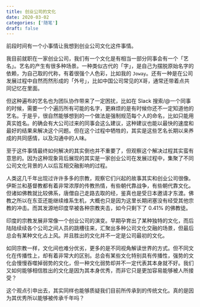 ```yaml
---
title: 创业公司的文化
date: 2020-03-02
categories: ['随笔']
draft: false
---
```


前段时间有一个小事情让我想到创业公司文化这件事情。

我目前就职在一家创业公司，我们有一个文化是有相当一部分同事会有一个「艺名」。艺名的产生有很多种场景。一种类似古代的「字」，是自己为摆脱原始名字的依赖，为自己取的代称，有着很强个人色彩，比如我的 `Joway`。还有一种是在公司发展过程中自然而然形成的「外号」，比如中国公司常见的X哥，通常还带着点共同记忆在里面。

但这种遍布的艺名也为团队协作带来了一定困扰，比如在 Slack 搜索/@一个同事的时候，需要一个个遍历所有可能的名字，更麻烦的是有时候你还不一定知道他的艺名。于是乎，很自然能够想到的一个做法是强制规范每个人的命名，比如只能用真实姓名。的确会有大公司过来的同事会这么建议，这种建议也能以最快的速度和最好的结果来解决这个问题。但在这个过程中牺牲的，其实是这些艺名长期以来养成的共同感情，以及沟通中的人味。

至于这件事情最终如何解决的其实倒也并不重要了，但观察这个解决过程其实蛮有意思的。因为这种现象背后展现的其实是一家创业公司在发展过程中，集聚了不同公司文化背景的人以后互相交融影响的过程。

人类这几千年出现过许许多多的宗教，观察它们兴起的故事其实和创业公司很像。伊斯兰和基督教都有着非常浓厚的传教热情，有些朝代靠战争，有些朝代靠文化。但诸如佛教就比较佛系，唐僧自己走路去取的经，鉴真也是受日本邀请才东渡。佛教之所以在东亚还能继续维系生机，大概也只是因为这里长期闭塞没有经受其他宗教的冲击。而其发源地印度早被各种宗教夹击，如今只剩下了 0.41% 的佛教徒。

印度的宗教发展非常像一个创业公司的演变。早期孕育出了某种独特的文化，而后陆陆续续各个公司之间人员的跳槽往来，汇聚出多种公司文化交融的场景，但最后总会有某种文化占上风。并且胜出的文化并不一定是公司最初的文化。

如同宗教一样，文化间也难分优劣，更多的是不同视角解读世界的方式。但不同文化在传播性上，却有着非常大的区别。总会有某些文化特别具有传播性，强势的文化会慢慢吞噬掉弱势的文化，但一种文化弱势却并不一定代表其本身就不好。我们又如何能够相信胜出的文化是因为其本身优秀，而非它只是更加容易能够被人所接受？

这个观点引申出去，其实同样也能够质疑我们目前所传承到的传统文化。真的是因为其优秀所以能够被传承千年吗？








